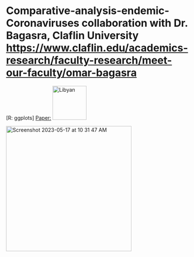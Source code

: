 # Comparative-analysis-endemic-Coronaviruses collaboration with Dr. Bagasra, Claflin University  https://www.claflin.edu/academics-research/faculty-research/meet-our-faculty/omar-bagasra
[R: ggplots]
[Paper:](https://www.tandfonline.com/doi/full/10.1080/19932820.2023.2209949)
<img width="93" alt="Libyan" src="https://github.com/spawar2/Comparative-analysis-endemic-Coronaviruses/assets/25118302/5c21a715-4711-4ff6-9f62-1da86e5d7ac7">

<img width="343" alt="Screenshot 2023-05-17 at 10 31 47 AM" src="https://github.com/spawar2/Comparative-analysis-endemic-Coronaviruses/assets/25118302/cf8ae732-ed03-4eb3-810d-ed6efd2fee58">
